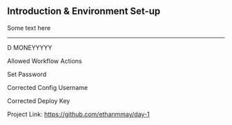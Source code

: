 ## Introduction & Environment Set-up

Some text here

---

D MONEYYYYY

Allowed Workflow Actions

Set Password

Corrected Config Username

Corrected Deploy Key

Project Link: https://github.com/ethanmmay/day-1
